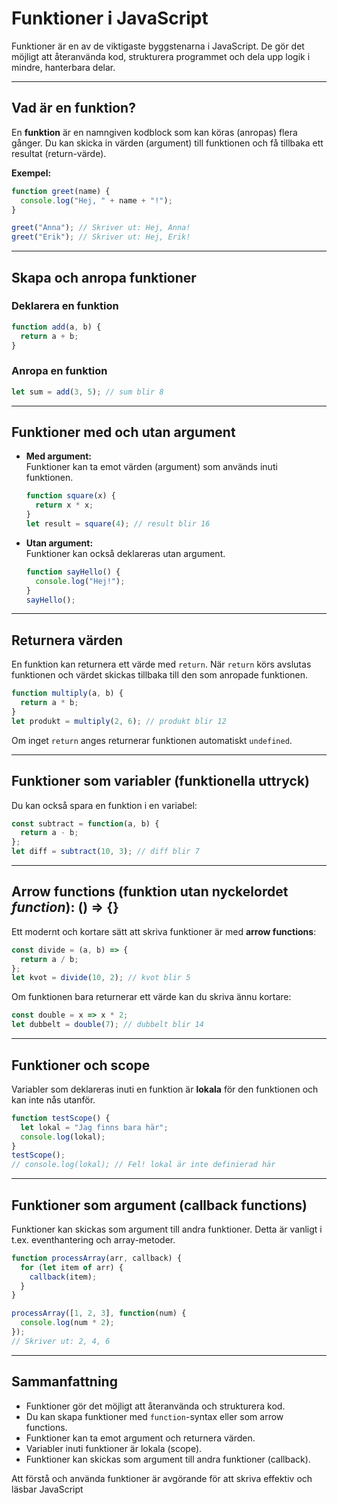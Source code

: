 # Funktioner i JavaScript

Funktioner är en av de viktigaste byggstenarna i JavaScript. De gör det möjligt att återanvända kod, strukturera programmet och dela upp logik i mindre, hanterbara delar.

---

## Vad är en funktion?

En **funktion** är en namngiven kodblock som kan köras (anropas) flera gånger. Du kan skicka in värden (argument) till funktionen och få tillbaka ett resultat (return-värde).

**Exempel:**
```javascript
function greet(name) {
  console.log("Hej, " + name + "!");
}

greet("Anna"); // Skriver ut: Hej, Anna!
greet("Erik"); // Skriver ut: Hej, Erik!
```

---

## Skapa och anropa funktioner

### Deklarera en funktion

```javascript
function add(a, b) {
  return a + b;
}
```

### Anropa en funktion

```javascript
let sum = add(3, 5); // sum blir 8
```

---

## Funktioner med och utan argument

- **Med argument:**  
  Funktioner kan ta emot värden (argument) som används inuti funktionen.
  ```javascript
  function square(x) {
    return x * x;
  }
  let result = square(4); // result blir 16
  ```

- **Utan argument:**  
  Funktioner kan också deklareras utan argument.
  ```javascript
  function sayHello() {
    console.log("Hej!");
  }
  sayHello();
  ```

---

## Returnera värden

En funktion kan returnera ett värde med `return`. När `return` körs avslutas funktionen och värdet skickas tillbaka till den som anropade funktionen.

```javascript
function multiply(a, b) {
  return a * b;
}
let produkt = multiply(2, 6); // produkt blir 12
```

Om inget `return` anges returnerar funktionen automatiskt `undefined`.

---

## Funktioner som variabler (funktionella uttryck)

Du kan också spara en funktion i en variabel:

```javascript
const subtract = function(a, b) {
  return a - b;
};
let diff = subtract(10, 3); // diff blir 7
```

---

## Arrow functions (funktion utan nyckelordet *function*): () => {}

Ett modernt och kortare sätt att skriva funktioner är med **arrow functions**:

```javascript
const divide = (a, b) => {
  return a / b;
};
let kvot = divide(10, 2); // kvot blir 5
```

Om funktionen bara returnerar ett värde kan du skriva ännu kortare:

```javascript
const double = x => x * 2;
let dubbelt = double(7); // dubbelt blir 14
```

---

## Funktioner och scope

Variabler som deklareras inuti en funktion är **lokala** för den funktionen och kan inte nås utanför.

```javascript
function testScope() {
  let lokal = "Jag finns bara här";
  console.log(lokal);
}
testScope();
// console.log(lokal); // Fel! lokal är inte definierad här
```

---

## Funktioner som argument (callback functions)

Funktioner kan skickas som argument till andra funktioner. Detta är vanligt i t.ex. eventhantering och array-metoder.

```javascript
function processArray(arr, callback) {
  for (let item of arr) {
    callback(item);
  }
}

processArray([1, 2, 3], function(num) {
  console.log(num * 2);
});
// Skriver ut: 2, 4, 6
```

---

## Sammanfattning

- Funktioner gör det möjligt att återanvända och strukturera kod.
- Du kan skapa funktioner med `function`-syntax eller som arrow functions.
- Funktioner kan ta emot argument och returnera värden.
- Variabler inuti funktioner är lokala (scope).
- Funktioner kan skickas som argument till andra funktioner (callback).

Att förstå och använda funktioner är avgörande för att skriva effektiv och läsbar JavaScript

